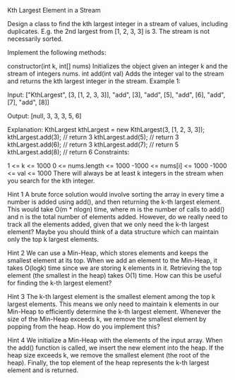 Kth Largest Element in a Stream

Design a class to find the kth largest integer in a stream of values, including duplicates. E.g. the 2nd largest from [1, 2, 3, 3] is 3. The stream is not necessarily sorted.

Implement the following methods:

constructor(int k, int[] nums) Initializes the object given an integer k and the stream of integers nums.
int add(int val) Adds the integer val to the stream and returns the kth largest integer in the stream.
Example 1:

Input:
["KthLargest", [3, [1, 2, 3, 3]], "add", [3], "add", [5], "add", [6], "add", [7], "add", [8]]

Output:
[null, 3, 3, 3, 5, 6]

Explanation:
KthLargest kthLargest = new KthLargest(3, [1, 2, 3, 3]);
kthLargest.add(3); // return 3
kthLargest.add(5); // return 3
kthLargest.add(6); // return 3
kthLargest.add(7); // return 5
kthLargest.add(8); // return 6
Constraints:

1 <= k <= 1000
0 <= nums.length <= 1000
-1000 <= nums[i] <= 1000
-1000 <= val <= 1000
There will always be at least k integers in the stream when you search for the kth integer.

Hint 1
A brute force solution would involve sorting the array in every time a number is added using add(), and then returning the k-th largest element. This would take O(m \* nlogn) time, where m is the number of calls to add() and n is the total number of elements added. However, do we really need to track all the elements added, given that we only need the k-th largest element? Maybe you should think of a data structure which can maintain only the top k largest elements.

Hint 2
We can use a Min-Heap, which stores elements and keeps the smallest element at its top. When we add an element to the Min-Heap, it takes O(logk) time since we are storing k elements in it. Retrieving the top element (the smallest in the heap) takes O(1) time. How can this be useful for finding the k-th largest element?

Hint 3
The k-th largest element is the smallest element among the top k largest elements. This means we only need to maintain k elements in our Min-Heap to efficiently determine the k-th largest element. Whenever the size of the Min-Heap exceeds k, we remove the smallest element by popping from the heap. How do you implement this?

Hint 4
We initialize a Min-Heap with the elements of the input array. When the add() function is called, we insert the new element into the heap. If the heap size exceeds k, we remove the smallest element (the root of the heap). Finally, the top element of the heap represents the k-th largest element and is returned.
